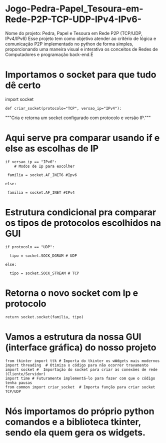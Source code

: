 # Jogo-Pedra-Papel_Tesoura-em-Rede-P2P-TCP-UDP-IPv4-IPv6-
Nome do projeto: Pedra, Papel e Tesoura em Rede P2P (TCP/UDP, IPv4/IPv6)
Esse projeto tem como objetivo atender ao critério de lógica e comunicação P2P implementado no python de forma simples, proporcionando uma maneira visual e interativa os conceitos de Redes de Computadores e programação back-end.É




# Importamos o socket para que tudo dê certo
import socket


```def criar_socket(protocolo="TCP", versao_ip="IPv4"):```
   
 """Cria e retorna um socket configurado com protocolo e versão IP."""

  # Aqui serve pra comparar usando if e else as escolhas de IP  
    if versao_ip == "IPv6":
        # Modos de Ip para escolher 
     
     familia = socket.AF_INET6 #Ipv6
    
    else:
    
     familia = socket.AF_INET #IPv4


 # Estrutura condicional pra comparar os tipos de protocolos escolhidos na GUI     
    if protocolo == "UDP":
   
      tipo = socket.SOCK_DGRAM # UDP
   
    else:
   
      tipo = socket.SOCK_STREAM # TCP

# Retorna o novo socket com Ip e protocolo 
    return socket.socket(familia, tipo)



# Vamos a estrutura da nossa GUI (interface gráfica) do nosso projeto


```import tkinter as tk # Importamos a biblioteca do python e para menos texto chamamos o módulo de tk 
from tkinter import ttk # Importa do tkinter os wWdgets mais modernos
import threading  # Otimiza o código para não ocorrer travamento
import socket #  Importação do socket para criar as conexões de rede (Cliente/Servidor)
import time # Futuramente implementá-lo para fazer com que o código tenha pausas
from common import criar_socket  # Importa função para criar socket TCP/UDP
```

# Nós importamos do próprio python comandos e a biblioteca tkinter, sendo ela quem gera os widgets.

